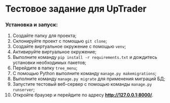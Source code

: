 # Тестовое задание для UpTrader

### Установка и запуск:

1. Создайте папку для проекта;
2. Склонируйте проект с помощью `git clone`;
3. Создайте виртуальное окружение с помощью `venv`;
4. Активируйте виртуальное окружение;
5. Выполните команду `pip install -r requirements.txt` и дождитесь установки необходимых пакетов;
6. Перейдите в папку `tree_menu`;
7. С помощью Python выполните команду `manage.py makemigrations`;
8. Выполните команду `manage.py migrate` для применения миграций БД;
9. Запустите тестовый веб-сервер с помощью команды `manage.py runserver`;
10. Откройте браузер и перейдите по адресу **http://127.0.0.1:8000/**.